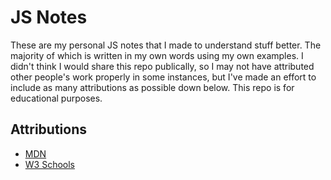 # JS Notes

These are my personal JS notes that I made to understand stuff better. The majority of which is written in my own words using my own examples. I didn't think I would share this repo publically, so I may not have attributed other people's work properly in some instances, but I've made an effort to include as many attributions as possible down below. This repo is for educational purposes.

## Attributions

- [MDN](https://developer.mozilla.org/en-US/)
- [W3 Schools](https://www.w3schools.com/)